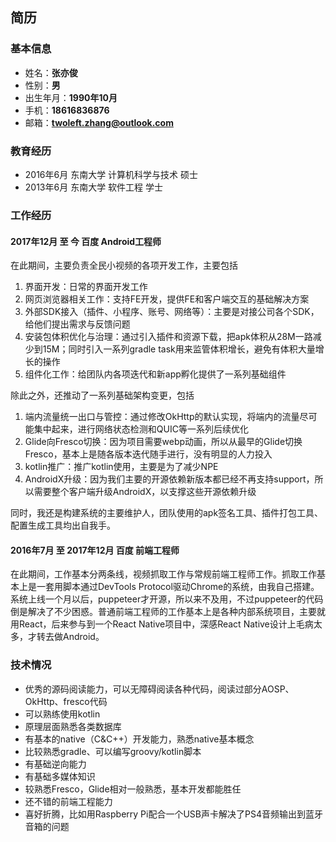 简历
--------

### 基本信息

+ 姓名：**张亦俊**
+ 性别：**男**
+ 出生年月：**1990年10月**
+ 手机：**18616836876**
+ 邮箱：**twoleft.zhang@outlook.com**

### 教育经历

+ 2016年6月 东南大学 计算机科学与技术 硕士
+ 2013年6月 东南大学 软件工程 学士

### 工作经历

#### 2017年12月 至 今 百度 Android工程师

在此期间，主要负责全民小视频的各项开发工作，主要包括
1. 界面开发：日常的界面开发工作
2. 网页浏览器相关工作：支持FE开发，提供FE和客户端交互的基础解决方案
3. 外部SDK接入（插件、小程序、账号、网络等）：主要是对接公司各个SDK，给他们提出需求与反馈问题
4. 安装包体积优化与治理：通过引入插件和资源下载，把apk体积从28M一路减少到15M；同时引入一系列gradle task用来监管体积增长，避免有体积大量增长的操作
5. 组件化工作：给团队内各项迭代和新app孵化提供了一系列基础组件

除此之外，还推动了一系列基础架构变更，包括
1. 端内流量统一出口与管控：通过修改OkHttp的默认实现，将端内的流量尽可能集中起来，进行网络状态检测和QUIC等一系列后续优化
2. Glide向Fresco切换：因为项目需要webp动画，所以从最早的Glide切换Fresco，基本上是随各版本迭代随手进行，没有明显的人力投入
3. kotlin推广：推广kotlin使用，主要是为了减少NPE
4. AndroidX升级：因为我们主要的开源依赖新版本都已经不再支持support，所以需要整个客户端升级AndroidX，以支撑这些开源依赖升级

同时，我还是构建系统的主要维护人，团队使用的apk签名工具、插件打包工具、配置生成工具均出自我手。

#### 2016年7月 至 2017年12月 百度 前端工程师

在此期间，工作基本分两条线，视频抓取工作与常规前端工程师工作。抓取工作基本上是一套用脚本通过DevTools Protocol驱动Chrome的系统，由我自己搭建。系统上线一个月以后，puppeteer才开源，所以来不及用，不过puppeteer的代码倒是解决了不少困惑。普通前端工程师的工作基本上是各种内部系统项目，主要就用React，后来参与到一个React Native项目中，深感React Native设计上毛病太多，才转去做Android。

### 技术情况
+ 优秀的源码阅读能力，可以无障碍阅读各种代码，阅读过部分AOSP、OkHttp、fresco代码
+ 可以熟练使用kotlin
+ 原理层面熟悉各类数据库
+ 有基本的native（C&C++）开发能力，熟悉native基本概念
+ 比较熟悉gradle、可以编写groovy/kotlin脚本
+ 有基础逆向能力
+ 有基础多媒体知识
+ 较熟悉Fresco，Glide相对一般熟悉，基本开发都能胜任
+ 还不错的前端工程能力
+ 喜好折腾，比如用Raspberry Pi配合一个USB声卡解决了PS4音频输出到蓝牙音箱的问题
